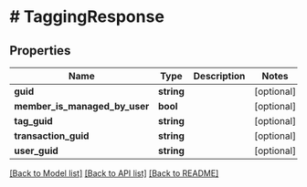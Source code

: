 # # TaggingResponse

## Properties

Name | Type | Description | Notes
------------ | ------------- | ------------- | -------------
**guid** | **string** |  | [optional]
**member_is_managed_by_user** | **bool** |  | [optional]
**tag_guid** | **string** |  | [optional]
**transaction_guid** | **string** |  | [optional]
**user_guid** | **string** |  | [optional]

[[Back to Model list]](../../README.md#models) [[Back to API list]](../../README.md#endpoints) [[Back to README]](../../README.md)

